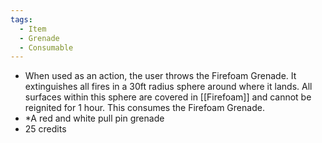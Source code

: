 ```yaml
---
tags:
  - Item
  - Grenade
  - Consumable
---
```

- When used as an action, the user throws the Firefoam Grenade. It extinguishes all fires in a 30ft radius sphere around where it lands. All surfaces within this sphere are covered in [[Firefoam]] and cannot be reignited for 1 hour. This consumes the Firefoam Grenade.
- *A red and white pull pin grenade
- 25 credits